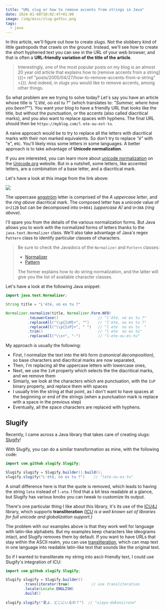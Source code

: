 ```yaml
---
title: "URL slug or how to remove accents from strings in Java"
date: 2024-01-08T10:02:47+01:00
image: /img/misc/slug-gothic.png
tags:
  - java
---
```


In this article, we'll figure out how to create _slugs_.
Not the slobbery kind of little gastropods that crawls on the ground. Instead,
we'll see how to create the short hyphened text you can see in the URL of your web browser,
and that is often a **URL-friendly variation of the title of the article**.

> Interestingly, one of the most popular posts on my blog is an almost 20 year old article that explains
> how to [remove accents from a string]({{< ref "posts/2005/04/27/how-to-remove-accents-from-a-string" >}}).
> And indeed, in _slugs_ you would like to remove accents, among other things.

So what problem are we trying to solve today?
Let's say you have an article whose title is _"L'été, où est tu ?"_
(which translates to: _"Summer, where have you been?"_").
You want your blog to have a friendly URL that looks like the title,
but without the punctuation, or the accents (also called diacritical marks),
and you also want to replace spaces with hyphens.
The final URL should then be `https://myblog.com/l-ete-ou-est-tu`.

A naive approach would be to try to replace all the letters with diacritical marks with their non marked equivalents.
So don't try to replace _"é"_ with "e", etc. You'll likely miss some letters in some languages.
A better approach is to take advantage of **Unicode normalization**.

If you are interested, you can learn more about
[unicode normalization](https://unicode.org/reports/tr15/images/UAX15-NormFig4.jpg)
on the [Unicode.org](https://unicode.org/reports/tr15/) website.
But in a nutshell, some letters, like accented letters, are a combination of a base letter, and a diacritical mark.

Let's have a look at this image from the link above:

![](https://unicode.org/reports/tr15/images/UAX15-NormFig3.jpg)

The uppercase [angström](https://www.compart.com/en/unicode/U+212B) letter is comprised of
the _A uppercase letter_, and the _ring above_ diacritical mark.
The composed letter has a unicode value of `U+212B` but can be decomposed
into `U+0041` _(uppercase A)_ and `U+30A` _(ring above)_.

I'll spare you from the details of the various normalization forms.
But Java allows you to work with the normalized forms of letters thanks to the `java.text.Normalizer` class.
We'll also take advantage of Java's regex `Pattern` class to identify particular classes of characters.

> Be sure to check the Javadocs of the `Normalizer` and `Pattern` classes:
>
> - [Normalizer](https://docs.oracle.com/en/java/javase/21/docs/api/java.base/java/text/Normalizer.html)
> - [Pattern](https://docs.oracle.com/en/java/javase/21/docs/api/java.base/java/util/regex/Pattern.html)
>
> The former explains how to do string normalization, and the latter will give you the list of available character classes.

Let's have a look at the following Java snippet:

```java
import java.text.Normalizer;

String title = "L'été, où es tu ?"

Normalizer.normalize(title, Normalizer.Form.NFD)
          .toLowerCase()                  // "l'été, où es tu ?"
          .replaceAll("\\p{IsM}+", "")    // "l'ete, ou es tu ?"
		  .replaceAll("\\p{IsP}+", " ")   // "l ete  ou es tu  "
          .trim()                         // "l ete  ou es tu"
          .replaceAll("\\s+", "-")        // "l-ete-ou-es-tu"

```

My approach is usually the following:

- First, I normalize the text into the `NFD` form _(canonical decomposition)_, so base characters and diacritical marks are now separated,
- Then, I'm replacing all the uppercase letters with lowercase ones,
- Next, we use the `IsM` property which selects the the diacritical marks, and we remove them
- Simiarly, we look at the characters which are punctuation, with the `IsP` binary property, and replace them with spaces
- I usually trim the string at that point, as I don't want to have spaces at the beginning or end of the strings (when a punctuation mark is replace with a space in the previous step)
- Eventually, all the space characters are replaced with hyphens.

## Slugify

Recently, I came across a Java library that takes care of creating slugs: [Slugify](https://github.com/slugify/slugify)!

With Slugify, you can do a similar transformation as mine, with the following code:

```java
import com.github.slugify.Slugify;

Slugify slugify = Slugify.builder().build();
slugify.slugify("L'été, où es tu ?")    // "lete-ou-es-tu"
```

A small difference here is that the quote is removed, which leads to having the string `lete` instead of `l-ete`.
I find that a bit less readable at a glance, but Slugify has various knobs you can tweak to customize its output.

There's one particular thing I like about this library, it's its use of the
[ICU4J](https://unicode-org.github.io/icu/userguide/icu4j/) library, which supports **transliteration**
_([ICU](https://icu.unicode.org/) is a well known set of libraries for full unicode and globalization support.)_

The problem with our examples above is that they work well for language with latin-like alphabets.
But my examples keep characters like ideograms intact, and Slugify removes them by default.
If you want to have URLs that stay within the ASCII realm,
you can use [transliteration](https://en.wikipedia.org/wiki/Transliteration),
which can map text in one language into readable latin-like text that sounds like the original text.

So if I wanted to transliterate my string into ascii-friendly text, I could use Slugify's integration of ICU:

```java
import com.github.slugify.Slugify;

Slugify slugify = Slugify.builder()
        .transliterator(true)          // use transliteration
        .locale(Locale.ENGLISH)
        .build()
        
slugify.slugify("夏よ、どこにいるの？")  // "xiayo-dokoniiruno"
```

